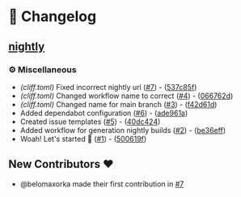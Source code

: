 # 📖 Changelog

## [nightly](https://nightly.link/belomaxorka/april/workflows/ci/main/April-nightly)

### ⚙️ Miscellaneous

- *(cliff.toml)* Fixed incorrect nightly url ([#7](https://github.com/belomaxorka/april/pull/7)) - ([537c85f](https://github.com/belomaxorka/april/commit/537c85f83bbbfc86e6de3c93b2740eefad414510))
- *(cliff.toml)* Changed workflow name to correct ([#4](https://github.com/belomaxorka/april/pull/4)) - ([066762d](https://github.com/belomaxorka/april/commit/066762d38055faa6b1ab72e4db4c21303571b6b3))
- *(cliff.toml)* Changed name for main branch ([#3](https://github.com/belomaxorka/april/pull/3)) - ([f42d61d](https://github.com/belomaxorka/april/commit/f42d61d954c1222a98a404a2ff2a8bc73b6387c0))
- Added dependabot configuration ([#6](https://github.com/belomaxorka/april/pull/6)) - ([ade961a](https://github.com/belomaxorka/april/commit/ade961aebc6117c1c84c2c7f2e481552b5cf0344))
- Created issue templates ([#5](https://github.com/belomaxorka/april/pull/5)) - ([40dc424](https://github.com/belomaxorka/april/commit/40dc42488a3d4f5448c2e8921a1c9b42198f4cfe))
- Added workflow for generation nightly builds ([#2](https://github.com/belomaxorka/april/pull/2)) - ([be36eff](https://github.com/belomaxorka/april/commit/be36eff715c91176e378af7ace182b9cbb7d2243))
- Woah! Let's started 🎨 ([#1](https://github.com/belomaxorka/april/pull/1)) - ([500619f](https://github.com/belomaxorka/april/commit/500619f8912f1c48f7d20f99900a536f1a20585d))

## New Contributors ❤️

* @belomaxorka made their first contribution in [#7](https://github.com/belomaxorka/april/pull/7)



